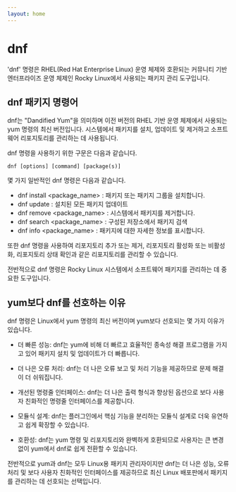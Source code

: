 ```yaml
---
layout: home
---
```


# dnf
'dnf' 명령은 RHEL(Red Hat Enterprise Linux) 운영 체제와 호환되는 커뮤니티 기반 엔터프라이즈 운영 체제인 Rocky Linux에서 사용되는 패키지 관리 도구입니다.

## dnf 패키지 명령어
dnf는 "Dandified Yum"을 의미하며 이전 버전의 RHEL 기반 운영 체제에서 사용되는 yum 명령의 최신 버전입니다. 시스템에서 패키지를 설치, 업데이트 및 제거하고 소프트웨어 리포지토리를 관리하는 데 사용됩니다.


dnf 명령을 사용하기 위한 구문은 다음과 같습니다.

```
dnf [options] [command] [package(s)]
```

몇 가지 일반적인 dnf 명령은 다음과 같습니다.


* dnf install <package_name> : 패키지 또는 패키지 그룹을 설치합니다.
* dnf update : 설치된 모든 패키지 업데이트
* dnf remove <package_name> : 시스템에서 패키지를 제거합니다.
* dnf search <package_name> : 구성된 저장소에서 패키지 검색
* dnf info <package_name> : 패키지에 대한 자세한 정보를 표시합니다.

또한 dnf 명령을 사용하여 리포지토리 추가 또는 제거, 리포지토리 활성화 또는 비활성화, 리포지토리 상태 확인과 같은 리포지토리를 관리할 수 있습니다.


전반적으로 dnf 명령은 Rocky Linux 시스템에서 소프트웨어 패키지를 관리하는 데 중요한 도구입니다.

## yum보다 dnf를 선호하는 이유
dnf 명령은 Linux에서 yum 명령의 최신 버전이며 yum보다 선호되는 몇 가지 이유가 있습니다.

* 더 빠른 성능: dnf는 yum에 비해 더 빠르고 효율적인 종속성 해결 프로그램을 가지고 있어 패키지 설치 및 업데이트가 더 빠릅니다.

* 더 나은 오류 처리: dnf는 더 나은 오류 보고 및 처리 기능을 제공하므로 문제 해결이 더 쉬워집니다.

* 개선된 명령줄 인터페이스: dnf는 더 나은 출력 형식과 향상된 옵션으로 보다 사용자 친화적인 명령줄 인터페이스를 제공합니다.

* 모듈식 설계: dnf는 플러그인에서 핵심 기능을 분리하는 모듈식 설계로 더욱 유연하고 쉽게 확장할 수 있습니다.

* 호환성: dnf는 yum 명령 및 리포지토리와 완벽하게 호환되므로 사용자는 큰 변경 없이 yum에서 dnf로 쉽게 전환할 수 있습니다.

전반적으로 yum과 dnf는 모두 Linux용 패키지 관리자이지만 dnf는 더 나은 성능, 오류 처리 및 보다 사용자 친화적인 인터페이스를 제공하므로 최신 Linux 배포판에서 패키지를 관리하는 데 선호되는 선택입니다.